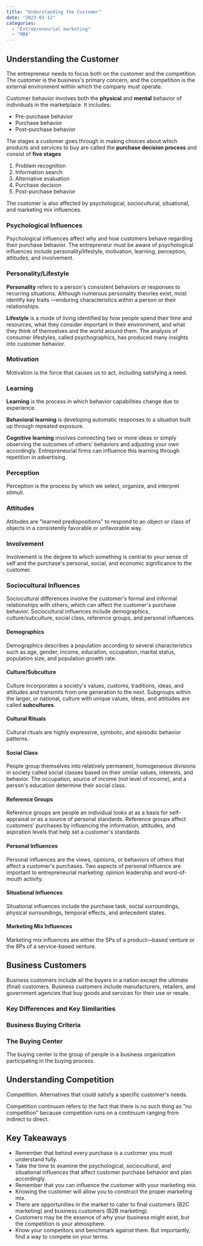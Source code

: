 ```yaml
---
title: "Understanding the Customer"
date: "2023-03-12"
categories: 
  - "Entrepreneurial marketing"
  - "MBA"
---
```


## Understanding the Customer

The entrepreneur needs to focus both on the customer and the competition. The customer is the business's primary concern, and the competition is the external environment within which the company must operate.

Customer behavior involves both the **physical** and **mental** behavior of individuals in the marketplace. It includes:

- Pre-purchase behavior
- Purchase behavior
- Post-purchase behavior

The stages a customer goes through in making choices about which products and services to buy are called the **purchase decision process** and consist of **five stages**

1. Problem recognition
2. Information search
3. Alternative evaluation
4. Purchase decision
5. Post-purchase behavior

The customer is also affected by psychological, sociocultural, situational, and marketing mix influences.

### Psychological Influences

Psychological influences affect why and how customers behave regarding their purchase behavior. The entrepreneur must be aware of psychological influences include personality/lifestyle, motivation, learning, perception, attitudes, and involvement.

### Personality/Lifestyle

**Personality** refers to a person's consistent behaviors or responses to recurring situations. Although numerous personality theories exist, most identify key traits —enduring characteristics within a person or their relationships.

**Lifestyle** is a mode of living identified by how people spend their time and resources, what they consider important in their environment, and what they think of themselves and the world around them. The analysis of consumer lifestyles, called psychographics, has produced many insights into customer behavior.

### Motivation

Motivation is the force that causes us to act, including satisfying a need.

### Learning

**Learning** is the process in which behavior capabilities change due to experience.

**Behavioral learning** is developing automatic responses to a situation built up through repeated exposure.

**Cognitive learning** involves connecting two or more ideas or simply observing the outcomes of others' behaviors and adjusting your own accordingly. Entrepreneurial firms can influence this learning through repetition in advertising.

### Perception

Perception is the process by which we select, organize, and interpret stimuli.

### Attitudes

Attitudes are "learned predispositions" to respond to an object or class of objects in a consistently favorable or unfavorable way.

### Involvement

Involvement is the degree to which something is central to your sense of self and the purchase's personal, social, and economic significance to the customer.

### Sociocultural Influences

Sociocultural differences involve the customer's formal and informal relationships with others, which can affect the customer's purchase behavior. Sociocultural influences include demographics, culture/subculture, social class, reference groups, and personal influences.

#### Demographics

Demographics describes a population according to several characteristics such as age, gender, income, education, occupation, marital status, population size, and population growth rate.

#### Culture/Subculture

Culture incorporates a society's values, customs, traditions, ideas, and attitudes and transmits from one generation to the next. Subgroups within the larger, or national, culture with unique values, ideas, and attitudes are called **subcultures**.

#### Cultural Rituals

Cultural rituals are highly expressive, symbolic, and episodic behavior patterns.

#### Social Class

People group themselves into relatively permanent, homogeneous divisions in society called social classes based on their similar values, interests, and behavior. The occupation, source of income (not level of income), and a person's education determine their social class.

#### Reference Groups

Reference groups are people an individual looks at as a basis for self-appraisal or as a source of personal standards. Reference groups affect customers' purchases by influencing the information, attitudes, and aspiration levels that help set a customer's standards.

#### Personal Influences

Personal influences are the views, opinions, or behaviors of others that affect a customer's purchases. Two aspects of personal influence are important to entrepreneurial marketing: opinion leadership and word-of-mouth activity.

#### Situational Influences

Situational influences include the purchase task, social surroundings, physical surroundings, temporal effects, and antecedent states.

#### Marketing Mix Influences

Marketing mix influences are either the 5Ps of a product—based venture or the 8Ps of a service-based venture.

## Business Customers

Business customers include all the buyers in a nation except the ultimate (final) customers. Business customers include manufacturers, retailers, and government agencies that buy goods and services for their use or resale.

### Key Differences and Key Similarities

### Business Buying Criteria

### The Buying Center

The buying center is the group of people in a business organization participating in the buying process.

## Understanding Competition

Competition. Alternatives that could satisfy a specific customer's needs.

Competition continuum refers to the fact that there is no such thing as "no competition" because competition runs on a continuum ranging from indirect to direct.

## Key Takeaways

- Remember that behind every purchase is a customer you must understand fully.
- Take the time to examine the psychological, sociocultural, and situational influences that affect customer purchase behavior and plan accordingly.
- Remember that you can influence the customer with your marketing mix.
- Knowing the customer will allow you to construct the proper marketing mix.
- There are opportunities in the market to cater to final customers (B2C marketing) and business customers (B2B marketing).
- Customers may be the essence of why your business might exist, but the competition is your atmosphere.
- Know your competitors and benchmark against them. But importantly, find a way to compete on your terms.